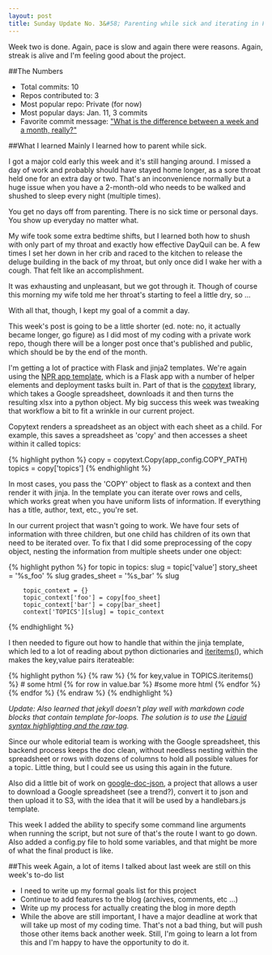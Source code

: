 ```yaml
---
layout: post
title: Sunday Update No. 3&#58; Parenting while sick and iterating in Flask templates
---
```

Week two is done. Again, pace is slow and again there were reasons. Again, streak is alive and I'm feeling good about the project.

##The Numbers
* Total commits: 10
* Repos contributed to: 3
* Most popular repo: Private (for now)
* Most popular days: Jan. 11, 3 commits
* Favorite commit message: ["What is the difference between a week and a month, really?"](https://github.com/chagan/chagan.github.io/commit/e09c9d7516d435133d0ace4f37367dedf0a33325) 

##What I learned
Mainly I learned how to parent while sick.

I got a major cold early this week and it's still hanging around. I missed a day of work and probably should have stayed home longer, as a sore throat held one for an extra day or two. That's an inconvenience normally but a huge issue when you have a 2-month-old who needs to be walked and shushed to sleep every night (multiple times).

You get no days off from parenting. There is no sick time or personal days. You show up everyday no matter what.

My wife took some extra bedtime shifts, but I learned both how to shush with only part of my throat and exactly how effective DayQuil can be. A few times I set her down in her crib and raced to the kitchen to release the deluge building in the back of my throat, but only once did I wake her with a cough. That felt like an accomplishment.

It was exhausting and unpleasant, but we got through it. Though of course this morning my wife told me her throat's starting to feel a little dry, so ...

With all that, though, I kept my goal of a commit a day.

This week's post is going to be a little shorter (ed. note: no, it actually became longer, go figure) as I did most of my coding with a private work repo, though there will be a longer post once that's published and public, which should be by the end of the month. 

I'm getting a lot of practice with Flask and jinja2 templates. We're again using the [NPR app template](https://github.com/nprapps/app-template), which is a Flask app with a number of helper elements and deployment tasks built in. Part of that is the [copytext](https://github.com/nprapps/copytext) library, which takes a Google spreadsheet, downloads it and then turns the resulting xlsx into a python object. My big success this week was tweaking that workflow a bit to fit a wrinkle in our current project.

Copytext renders a spreadsheet as an object with each sheet as a child. For example, this saves a spreadsheet as 'copy' and then accesses a sheet within it called topics:

{% highlight python %}
copy = copytext.Copy(app_config.COPY_PATH)
topics = copy['topics']
{% endhighlight %}

In most cases, you pass the 'COPY' object to flask as a context and then render it with jinja. In the template you can iterate over rows and cells, which works great when you have uniform lists of information. If everything has a title, author, text, etc., you're set.

In our current project that wasn't going to work. We have four sets of information with three children, but one child has children of its own that need to be iterated over. To fix that I did some preprocessing of the copy object, nesting the information from multiple sheets under one object:

{% highlight python %}
    for topic in topics:
        slug = topic['value']
        story_sheet = '%s_foo' % slug
        grades_sheet = '%s_bar' % slug

        topic_context = {}
        topic_context['foo'] = copy[foo_sheet]
        topic_context['bar'] = copy[bar_sheet]
        context['TOPICS'][slug] = topic_context
{% endhighlight %}

I then needed to figure out how to handle that within the jinja template, which led to a lot of reading about python dictionaries and [iteritems()](http://stackoverflow.com/questions/3744568/why-do-you-have-to-call-iteritems-when-iterating-over-a-dictionary-in-python), which makes the key,value pairs iterateable:

{% highlight python %}
{% raw %}
{% for key,value in TOPICS.iteritems() %}
	# some html
	{% for row in value.bar %}
		#some more html
	{% endfor %}
{% endfor %}
{% endraw %}
{% endhighlight %}

*Update: Also learned that jekyll doesn't play well with markdown code blocks that contain template for-loops. The solution is to use the [Liquid syntax highlighting and the raw tag](http://sarathlal.com/escape-liquid-template-tags-in-jekyll-posts/).*

Since our whole editorial team is working with the Google spreadsheet, this backend process keeps the doc clean, without needless nesting within the spreadsheet or rows with dozens of columns to hold all possible values for a topic. Little thing, but I could see us using this again in the future.

Also did a little bit of work on [google-doc-json](https://github.com/chagan/google-doc-json), a project that allows a user to download a Google spreadsheet (see a trend?), convert it to json and then upload it to S3, with the idea that it will be used by a handlebars.js template.

This week I added the ability to specify some command line arguments when running the script, but not sure of that's the route I want to go down. Also added a config.py file to hold some variables, and that might be more of what the final product is like.

##This week
Again, a lot of items I talked about last week are still on this week's to-do list

* I need to write up my formal goals list for this project
* Continue to add features to the blog (archives, comments, etc ...)
* Write up my process for actually creating the blog in more depth
* While the above are still important, I have a major deadline at work that will take up most of my coding time. That's not a bad thing, but will push those other items back another week. Still, I'm going to learn a lot from this and I'm happy to have the opportunity to do it.